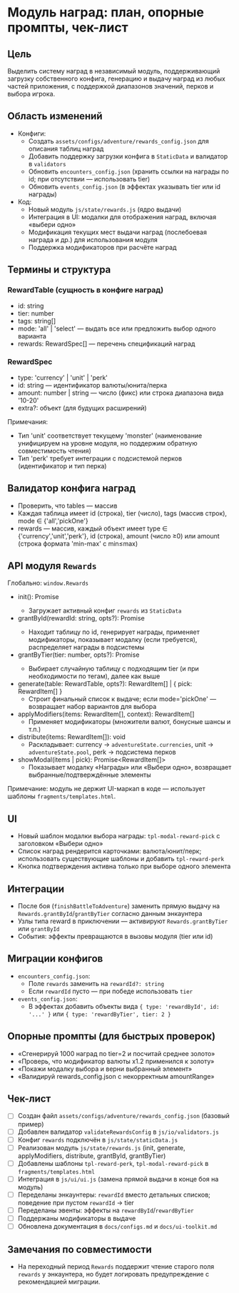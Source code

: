 # Модуль наград: план, опорные промпты, чек-лист

## Цель
Выделить систему наград в независимый модуль, поддерживающий загрузку собственного конфига, генерацию и выдачу наград из любых частей приложения, с поддержкой диапазонов значений, перков и выбора игрока.

## Область изменений
- Конфиги:
  - Создать `assets/configs/adventure/rewards_config.json` для описания таблиц наград
  - Добавить поддержку загрузки конфига в `StaticData` и валидатор в `validators`
  - Обновить `encounters_config.json` (хранить ссылки на награды по id; при отсутствии — использовать tier)
  - Обновить `events_config.json` (в эффектах указывать tier или id награды)
- Код:
  - Новый модуль `js/state/rewards.js` (ядро выдачи)
  - Интеграция в UI: модалки для отображения наград, включая «выбери одно»
  - Модификация текущих мест выдачи наград (послебоевая награда и др.) для использования модуля
  - Поддержка модификаторов при расчёте наград

## Термины и структура

### RewardTable (сущность в конфиге наград)
- id: string
- tier: number
- tags: string[]
- mode: 'all' | 'select' — выдать все или предложить выбор одного варианта
- rewards: RewardSpec[] — перечень спецификаций наград

### RewardSpec
- type: 'currency' | 'unit' | 'perk'
- id: string — идентификатор валюты/юнита/перка
- amount: number | string — число (фикс) или строка диапазона вида '10-20'
- extra?: объект (для будущих расширений)

Примечания:
- Тип 'unit' соответствует текущему 'monster' (наименование унифицируем на уровне модуля, но поддержим обратную совместимость чтения)
- Тип 'perk' требует интеграции с подсистемой перков (идентификатор и тип перка)

## Валидатор конфига наград
- Проверить, что tables — массив
- Каждая таблица имеет id (строка), tier (число), tags (массив строк), mode ∈ {'all','pickOne'}
- rewards — массив, каждый объект имеет type ∈ {'currency','unit','perk'}, id (строка), amount (число ≥0) или amount (строка формата 'min-max' с min≤max)

## API модуля `Rewards`
Глобально: `window.Rewards`

- init(): Promise<void>
  - Загружает активный конфиг `rewards` из `StaticData`
- grantById(rewardId: string, opts?): Promise<void>
  - Находит таблицу по id, генерирует награды, применяет модификаторы, показывает модалку (если требуется), распределяет награды в подсистемы
- grantByTier(tier: number, opts?): Promise<void>
  - Выбирает случайную таблицу с подходящим tier (и при необходимости по тегам), далее как выше
- generate(table: RewardTable, opts?): RewardItem[] | { pick: RewardItem[] }
  - Строит финальный список к выдаче; если mode='pickOne' — возвращает набор вариантов для выбора
- applyModifiers(items: RewardItem[], context): RewardItem[]
  - Применяет модификаторы (множители валют, бонусные шансы и т.п.)
- distribute(items: RewardItem[]): void
  - Раскладывает: currency → `adventureState.currencies`, unit → `adventureState.pool`, perk → подсистема перков
- showModal(items | pick): Promise<RewardItem[]>
  - Показывает модалку «Награды» или «Выбери одно», возвращает выбранные/подтверждённые элементы

Примечание: модуль не держит UI-маркап в коде — использует шаблоны `fragments/templates.html`.

## UI
- Новый шаблон модалки выбора награды: `tpl-modal-reward-pick` с заголовком «Выбери одно»
- Список наград рендерится карточками: валюта/юнит/перк; использовать существующие шаблоны и добавить `tpl-reward-perk`
- Кнопка подтверждения активна только при выборе одного элемента

## Интеграции
- После боя (`finishBattleToAdventure`) заменить прямую выдачу на `Rewards.grantById`/`grantByTier` согласно данным энкаунтера
- Узлы типа reward в приключении — активируют `Rewards.grantByTier` или `grantById`
- События: эффекты превращаются в вызовы модуля (tier или id)

## Миграции конфигов
- `encounters_config.json`:
  - Поле `rewards` заменить на `rewardId?: string`
  - Если `rewardId` пусто — при победе использовать `tier`
- `events_config.json`:
  - В эффектах добавить объекты вида `{ type: 'rewardById', id: '...' }` или `{ type: 'rewardByTier', tier: 2 }`

## Опорные промпты (для быстрых проверок)
- «Сгенерируй 1000 наград по tier=2 и посчитай среднее золото»
- «Проверь, что модификатор валюты x1.2 применился к золоту»
- «Покажи модалку выбора и верни выбранный элемент»
- «Валидируй rewards_config.json с некорректным amountRange»

## Чек-лист
- [ ] Создан файл `assets/configs/adventure/rewards_config.json` (базовый пример)
- [ ] Добавлен валидатор `validateRewardsConfig` в `js/io/validators.js`
- [ ] Конфиг `rewards` подключён в `js/state/staticData.js`
- [ ] Реализован модуль `js/state/rewards.js` (init, generate, applyModifiers, distribute, grantById, grantByTier)
- [ ] Добавлены шаблоны `tpl-reward-perk`, `tpl-modal-reward-pick` в `fragments/templates.html`
- [ ] Интеграция в `js/ui/ui.js` (замена прямой выдачи в конце боя на модуль)
- [ ] Переделаны энкаунтеры: `rewardId` вместо детальных списков; поведение при пустом `rewardId` → tier
- [ ] Переделаны эвенты: эффекты на `rewardById`/`rewardByTier`
- [ ] Поддержаны модификаторы в выдаче
- [ ] Обновлена документация в `docs/configs.md` и `docs/ui-toolkit.md`

## Замечания по совместимости
- На переходный период `Rewards` поддержит чтение старого поля `rewards` у энкаунтера, но будет логировать предупреждение с рекомендацией миграции.
